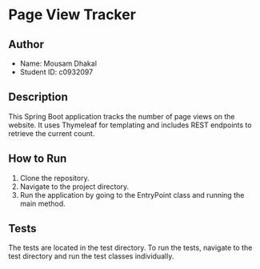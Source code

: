 # Page View Tracker

## Author
- Name: Mousam Dhakal
- Student ID: c0932097

## Description
This Spring Boot application tracks the number of page views on the website. It uses Thymeleaf for templating and includes REST endpoints to retrieve the current count.

## How to Run
1. Clone the repository.
2. Navigate to the project directory.
3. Run the application by going to the EntryPoint class and running the main method.

## Tests
The tests are located in the test directory. To run the tests, navigate to the test directory and run the test classes individually.